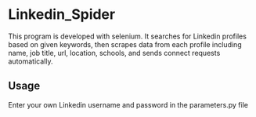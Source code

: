 # Linkedin_Spider
This program is developed with selenium. It searches for Linkedin profiles based on given keywords, then scrapes data from each profile including name, job title, url, location, schools, and sends connect requests automatically.

## Usage
Enter your own Linkedin username and password in the parameters.py file